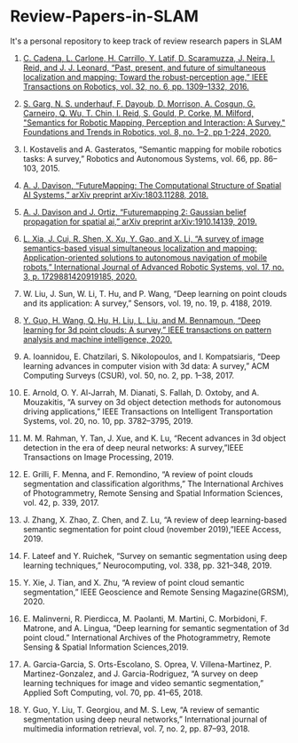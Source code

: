 # Review-Papers-in-SLAM
It's a personal repository to keep track of review research papers in SLAM

1. [C. Cadena, L. Carlone, H. Carrillo, Y. Latif, D. Scaramuzza, J. Neira, I. Reid, and J. J. Leonard, “Past, present, and future of simultaneous localization and mapping: Toward the robust-perception age,” IEEE Transactions on Robotics, vol. 32, no. 6, pp. 1309–1332, 2016.](https://arxiv.org/pdf/1606.05830.pdf)

2. [S. Garg, N. S. underhauf, F. Dayoub, D. Morrison, A. Cosgun, G. Carneiro, Q. Wu, T. Chin, I. Reid, S. Gould, P. Corke, M. Milford, "Semantics for Robotic Mapping, Perception and Interaction: A Survey," Foundations and Trends in Robotics, vol. 8, no. 1–2, pp 1-224, 2020.](https://drive.google.com/file/d/1e4LGO3yCsZdhIOgm4yHCRb7AQVh-PhQW/view?usp=sharing)

3. I. Kostavelis and A. Gasteratos, “Semantic mapping for mobile robotics tasks: A survey,” Robotics and Autonomous Systems, vol. 66, pp. 86–103, 2015.

4. [A. J. Davison, “FutureMapping: The Computational Structure of Spatial AI Systems,” arXiv preprint arXiv:1803.11288, 2018.](https://arxiv.org/pdf/1803.11288.pdf)

5. [A. J. Davison and J. Ortiz, “Futuremapping 2: Gaussian belief propagation for spatial ai,” arXiv preprint arXiv:1910.14139, 2019.](https://arxiv.org/pdf/1910.14139.pdf)

6. [L. Xia, J. Cui, R. Shen, X. Xu, Y. Gao, and X. Li, “A survey of image semantics-based visual simultaneous localization and mapping: Application-oriented solutions to autonomous navigation of mobile robots,” International Journal of Advanced Robotic Systems, vol. 17, no. 3, p. 1729881420919185, 2020.](https://drive.google.com/file/d/1piYEZMiu3Aw7gwsEBnBH4N7jXXJKfn_P/view?usp=sharing)

7. W. Liu, J. Sun, W. Li, T. Hu, and P. Wang, “Deep learning on point clouds and its application: A survey,” Sensors, vol. 19, no. 19, p. 4188, 2019.

8. [Y. Guo, H. Wang, Q. Hu, H. Liu, L. Liu, and M. Bennamoun, “Deep learning for 3d point clouds: A survey,” IEEE transactions on pattern analysis and machine intelligence, 2020.](https://arxiv.org/pdf/1912.12033.pdf)

9. A. Ioannidou, E. Chatzilari, S. Nikolopoulos, and I. Kompatsiaris, “Deep learning advances in computer vision with 3d data: A survey,” ACM Computing Surveys (CSUR), vol. 50, no. 2, pp. 1–38, 2017.

10. E. Arnold, O. Y. Al-Jarrah, M. Dianati, S. Fallah, D. Oxtoby, and A. Mouzakitis, “A survey on 3d object detection methods for autonomous driving applications,” IEEE Transactions on Intelligent Transportation Systems, vol. 20, no. 10, pp. 3782–3795, 2019.

11. M. M. Rahman, Y. Tan, J. Xue, and K. Lu, “Recent advances in 3d object detection in the era of deep neural networks: A survey,”IEEE Transactions on Image Processing, 2019.

12. E. Grilli, F. Menna, and F. Remondino, “A review of point clouds segmentation and classification algorithms,” The International Archives of Photogrammetry, Remote Sensing and Spatial Information Sciences, vol. 42, p. 339, 2017.

13. J. Zhang, X. Zhao, Z. Chen, and Z. Lu, “A review of deep learning-based semantic segmentation for point cloud (november 2019),”IEEE Access, 2019.

14. F. Lateef and Y. Ruichek, “Survey on semantic segmentation using deep learning techniques,” Neurocomputing, vol. 338, pp. 321–348, 2019.

15. Y. Xie, J. Tian, and X. Zhu, “A review of point cloud semantic segmentation,” IEEE Geoscience and Remote Sensing Magazine(GRSM), 2020.

16. E. Malinverni, R. Pierdicca, M. Paolanti, M. Martini, C. Morbidoni, F. Matrone, and A. Lingua, “Deep learning for semantic segmentation of 3d point cloud.” International Archives of the Photogrammetry, Remote Sensing & Spatial Information Sciences,2019.

17. A. Garcia-Garcia, S. Orts-Escolano, S. Oprea, V. Villena-Martinez, P. Martinez-Gonzalez, and J. Garcia-Rodriguez, “A survey on deep learning techniques for image and video semantic segmentation,” Applied Soft Computing, vol. 70, pp. 41–65, 2018.

18. Y. Guo, Y. Liu, T. Georgiou, and M. S. Lew, “A review of semantic segmentation using deep neural networks,” International journal of multimedia information retrieval, vol. 7, no. 2, pp. 87–93, 2018.
